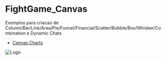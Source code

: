 # FightGame_Canvas

Exemplos para criacao de Column/Bar/Line/Area/Pie/Funnel/Financial/Scatter/Bubble/Box/Whisker/Combination e Dynamic Chats

- [Canvas Charts](canvasjs.com/)


![Logo](https://canvasjs.com/wp-content/uploads/2021/02/canvasjs-logo-240x100-1.png)
